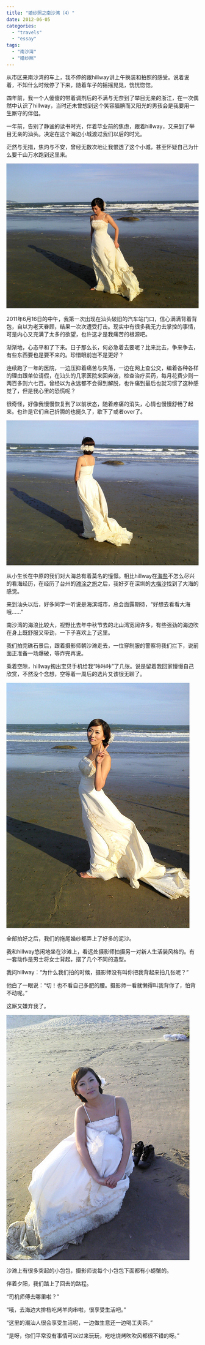 ```yaml
---
title: "婚纱照之南沙湾（4）"
date: 2012-06-05
categories: 
  - "travels"
  - "essay"
tags: 
  - "南沙湾"
  - "婚纱照"
---
```


从市区来南沙湾的车上，我不停的跟hillway讲上午换装和拍照的感受。说着说着，不知什么时候停了下来，随着车子的摇摇晃晃，恍恍惚惚。

四年前，我一个人傻傻的带着调剂后的不满与无奈到了举目无亲的浙江，在一次偶然中认识了hillway，当时还未曾想到这个笑容腼腆而又阳光的男孩会是我要用一生厮守的伴侣。

一年前，告别了静谧的读书时光，伴着毕业前的焦虑，跟着hillway，又来到了举目无亲的汕头。决定在这个海边小城渡过我们以后的时光。

茫然与无措，焦灼与不安，曾经无数次地让我恨透了这个小城，甚至怀疑自己为什么要千山万水跑到这里来。

![手机拍摄 (3)](images/7319144886_066016c62b_z.jpg)

2011年6月16日的中午，我第一次出现在汕头破旧的汽车站门口，信心满满背着背包，自以为老天眷顾，结果一次次遭受打击。现实中有很多我无力去掌控的事情，可是内心又充满了太多的欲望，也许这才是我痛苦的根源吧。

渐渐地，心态平和了下来。日子那么长，何必急着去要呢？比来比去，争来争去，有些东西要也是要不来的。珍惜眼前岂不是更好？

连续跑了一年的医院，一边压抑着痛苦与失落，一边在网上查公交，编着各种各样的理由跟单位请假，在汕头的几家医院来回奔波，检查治疗买药，每月花费少则一两百多则六七百。曾经以为永远都不会得到解脱，也许痛到最后也就习惯了这种感觉了，但是我心里的恐慌呢？

很奇怪，好像我慢慢恢复到了以前状态，随着疼痛的消失，心情也慢慢舒畅了起来。也许是它们自己折腾的也挺久了，歇下了或者over了。

![手机拍摄 (4)](images/7319144712_62ab887e71_z.jpg)

从小生长在中原的我们对大海总有着莫名的憧憬。相比hillway在[海盐](http://www.jfsay.com/archives/330.html "海盐高级中学教师招聘过程谈")不怎么尽兴的看海经历，在经历了台州的[滩涂之旅](https://www.jfsay.com/archives/91.html "滩涂大冒险")之后，我好歹在深圳的[大梅沙](http://www.jfsay.com/archives/270.html "到深圳看海")找到了大海的感觉。

来到汕头以后，好多同学一听说是海滨城市，总会面露期待，“好想去看看大海哦……”

南沙湾的海浪比较大，视野比去年中秋节去的北山湾宽阔许多，有些强劲的海边吹在身上既舒服又带劲，一下子喜欢上了这里。

我们拍完礁石景后，跟着摄影师朝沙滩走去，一位穿制服的警察将我们拦下，说前面正准备一场爆破，等炸完再说。

乘着空隙，hillway掏出宝贝手机给我“咔咔咔”了几张。说是留着我回家慢慢自己欣赏，不然没个念想，空等着一周后的选片又该很无聊了。

![手机拍摄 (2)](images/7319145064_f40640bdfb_z.jpg)

全部拍好之后，我们的拖尾婚纱都弄上了好多的泥沙。

我和hillway悠闲地坐在沙滩上，看远处摄影师拍摄另一对新人生活装风格的。有一套动作是男士将女士背起，摆了几个不同的造型。

我问hillway：“为什么我们拍的时候，摄影师没有叫你把我背起来拍几张呢？”

他白了一眼说：“切！也不看自己多肥的腰。摄影师一看就懒得叫我背你了，怕背不动呢。”

这厮又嫌弃我了。

![手机拍摄 (5)](images/7319144474_569d79a484_z.jpg)

沙滩上有很多突起的小包包，摄影师说每个小包包下面都有小螃蟹的。

伴着夕阳，我们踏上了回去的路程。

“司机师傅去哪里啦？”

“哦，去海边大排档吃烤羊肉串啦，很享受生活吧。”

“这里的潮汕人很会享受生活呢，一边做生意还一边喝工夫茶。”

“是呀，你们平常没有事情可以过来玩玩，吃吃烧烤吹吹风都很不错的呀。”
